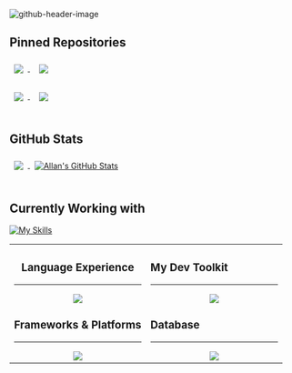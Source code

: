 
![github-header-image](https://github.com/allanzigge/allanzigge/assets/118464722/fcf7ab6f-1631-4ed3-be19-2cae4710fac4)
 
## Pinned Repositories
 
 
<a href="https://github.com/Junkfood-dk/JunkFoodApp" >
  <img align="center" style="margin: 0.5rem" src="https://github-readme-stats.vercel.app/api/pin/?username=Junkfood-dk&repo=JunkFoodApp&title_color=ffffff&text_color=c9cacc&icon_color=4AB197&bg_color=1A2B34" />
</a>
&nbsp;
<a href="https://github.com/Junkfood-dk/JunkFoodAdmin">
  <img align="center" style="margin:0.5rem" src="https://github-readme-stats.vercel.app/api/pin/?username=Junkfood-dk&repo=JunkFoodAdmin&title_color=ffffff&text_color=c9cacc&icon_color=4AB197&bg_color=1A2B34" />
</a>
 
<br>
<br>
 
<a href="https://github.com/ITU-BDSA23-GROUP12/Chirp">
  <img align="center" style="margin:0.5rem" src="https://github-readme-stats.vercel.app/api/pin/?username=ITU-BDSA23-GROUP12&repo=Chirp&title_color=ffffff&text_color=c9cacc&icon_color=4AB197&bg_color=1A2B34" />
</a>
&nbsp;
<a href="https://github.com/allanzigge/Danmarkskort">
  <img align="center" style="margin:0.5rem" src="https://github-readme-stats.vercel.app/api/pin/?username=allanzigge&repo=danmarkskort&title_color=ffffff&text_color=c9cacc&icon_color=4AB197&bg_color=1A2B34" />
</a>
 
<br>
<br>
 
## GitHub Stats
 
<a href="https://github.com/allanzigge">
  <img align="center" style="margin:0.5rem" src="https://github-readme-stats.vercel.app/api/top-langs/?username=allanzigge&hide=html,css&title_color=ffffff&text_color=c9cacc&icon_color=4AB197&bg_color=1A2B34" />
</a>
 
<a href="https://github.com/allanzigge">
  <img align="center" style="margin:0.5rem" src="https://github-readme-stats.vercel.app/api?username=allanzigge&show_icons=true&line_height=27&count_private=true&title_color=ffffff&text_color=c9cacc&icon_color=4AB097&bg_color=1A2B34" alt="Allan's GitHub Stats" />
</a>
 
<br>
<br>
 
## Currently Working with
[![My Skills](https://skillicons.dev/icons?i=py,react,mysql,git,github)](https://skillicons.dev)
 
 
<table>
  <tr>
    <td valign="top" style="width: 50%;">
      <h3 style="text-align:center">Language Experience</h3>
      <hr>
      <div style="text-align:center">
      <img src="https://skillicons.dev/icons?i=cs,c,dotnet,py,java,go" /><br> <!-- f sharp -->
      </div>
      <h3>Frameworks & Platforms</h3>
      <hr>
      <div style="text-align:center">
        <img src="https://skillicons.dev/icons?i=flutter,react,dotnet,azure" />
      </div>
    </td>
    <td valign="top" style="width: 50%;">
      <h3>My Dev Toolkit</h3>
      <hr>
      <div style="text-align:center">
        <img src="https://skillicons.dev/icons?i=github,git,vscode,githubactions,docker" /><br> <!--JIRA-->
      </div>
      <h3>Database</h3>
      <hr>
      <div style="text-align:center">
        <img src="https://skillicons.dev/icons?i=postgres,supabase,mysql,sqlite" />
      </div>
    </td>
  </tr>
</table>
 
<!--
## Currently Workning with
[![My Skills](https://skillicons.dev/icons?i=py,react,mysql,git,github)](https://skillicons.dev)

## Language Experiences
[![My Skills](https://skillicons.dev/icons?i=cs,c,dotnet,py,java,go)](https://skillicons.dev) <!-- FSHARP -->

<!--
## My Dev Toolkit
[![My Skills](https://skillicons.dev/icons?i=github,git,vscode,githubactions,docker)](https://skillicons.dev)

## Frameworks & Platforms
[![My Skills](https://skillicons.dev/icons?i=flutter,react,dotnet,azure)](https://skillicons.dev)  <!-- JIRA -->

<!--
## Database
[![My Skills](https://skillicons.dev/icons?i=postgres,supabase,mysql,sqlite)](https://skillicons.dev)
-->






<!--
#### Currently Workning with
<a href="#"><img alt="React" src="https://img.shields.io/badge/React-%2361DAFB?style=for-the-badge&logo=react&logoColor=black"></a>
<a href="#"><img alt="MySQL" src="https://img.shields.io/badge/mysql-%4479A1?style=for-the-badge&logo=mysql&logoColor=black"></a>


#### Languages 
<a href="#"><img alt="C-Sharp" src="https://img.shields.io/badge/C%23-purple?style=for-the-badge&logo=csharp&logoColor=white"></a>
<a href="#"><img alt="Java" src="https://img.shields.io/badge/Java-bla?style=for-the-badge&color=5382a1"></a>
<a href="#"><img alt="C" src="https://img.shields.io/badge/-659ad2?style=for-the-badge&logo=c&logoColor=white"></a>
<a href="#"><img alt="F-Sharp" src="https://img.shields.io/badge/F%23-378bba?style=for-the-badge&logo=fsharp&logoColor=white"></a>
<a href="#"><img alt="Go" src="https://img.shields.io/badge/Go-00ADD8?style=for-the-badge&logo=go&logoColor=white"></a>
<a href="#"><img alt="Python" src="https://img.shields.io/badge/Python-4584b6?style=for-the-badge&logo=python&labelColor=ffde57"></a>
<!-- <a href="#"><img alt="HTML" src="https://img.shields.io/badge/HTML-E34F26?style=for-the-badge&logo=html5&logoColor=white"></a> -->

<!--   
#### Development Tools
<a href="#"><img alt="Visual Studio Code" src="https://img.shields.io/badge/Visual_Studio_Code-0078d7?style=for-the-badge&logo=visualstudiocode&logoColor=white"></a>
<a href="#"><img alt="Dockcer" src="https://img.shields.io/badge/docker-%230db7ed.svg?style=for-the-badge&logo=docker&logoColor=white"></a>
<a href="#"><img alt="GitHub" src="https://img.shields.io/badge/GitHub-6e5494?style=for-the-badge&logo=github&logoColor=white"></a>
<a href="#"><img alt="Git" src="https://img.shields.io/badge/Git-F1502F?style=for-the-badge&logo=git&logoColor=white"></a>

#### Frameworks and Platforms
<a href="#"><img alt="Flutter" src="https://img.shields.io/badge/Flutter-02569B?style=for-the-badge&logo=flutter"></a>
<a href="#"><img alt="Jira" src="https://img.shields.io/badge/Jira-0052CC?style=for-the-badge&logo=jirasoftware&logoColor=white"></a>
<a href="#"><img alt="React" src="https://img.shields.io/badge/React-%2361DAFB?style=for-the-badge&logo=react&logoColor=black"></a>
<a href="#"><img alt="DOTNET" src="https://img.shields.io/badge/.Net-512BD4?style=for-the-badge&logo=dotnet"></a>

#### Database
<a href="#"><img alt="PostGreSQL" src="https://img.shields.io/badge/PostgreSQL-336791?style=for-the-badge&logo=postgresql&logoColor=white"></a>
<a href="#"><img alt="Supabase" src="https://img.shields.io/badge/Supabase-3FCF8E?style=for-the-badge&logo=supabase&logoColor=white"></a>
<a href="#"><img alt="SQLite" src="https://img.shields.io/badge/SQLite-003b57?style=for-the-badge&logo=sqlite&logoColor=white"></a>
-->

<!--   
Guide:
https://shields.io/badges
Icons here:
https://simpleicons.org/
-->

